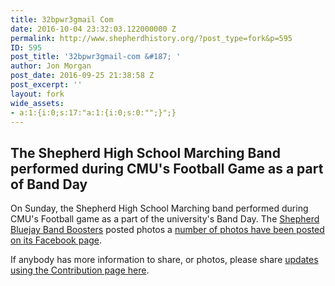 ```yaml
---
title: 32bpwr3gmail Com
date: 2016-10-04 23:32:03.122000000 Z
permalink: http://www.shepherdhistory.org/?post_type=fork&p=595
ID: 595
post_title: '32bpwr3gmail-com &#187; '
author: Jon Morgan
post_date: 2016-09-25 21:38:58 Z
post_excerpt: ''
layout: fork
wide_assets:
- a:1:{i:0;s:17:"a:1:{i:0;s:0:"";}";}
---
```


<h2>The Shepherd High School Marching Band performed during CMU's Football Game as a part of Band Day</h2>
On Sunday, the Shepherd High School Marching band performed during CMU's Football game as a part of the university's Band Day. The <a href="https://www.facebook.com/Shepherd-Bluejay-Band-Boosters-139962909393950/">Shepherd Bluejay Band Boosters</a> posted photos a <a href="https://www.facebook.com/permalink.php?story_fbid=1206009799455917&amp;id=139962909393950">number of photos have been posted on its Facebook page</a>.

If anybody has more information to share, or photos, please share <a href="http://www.shepherdhistory.org/contribute/">updates using the Contribution page here</a>.